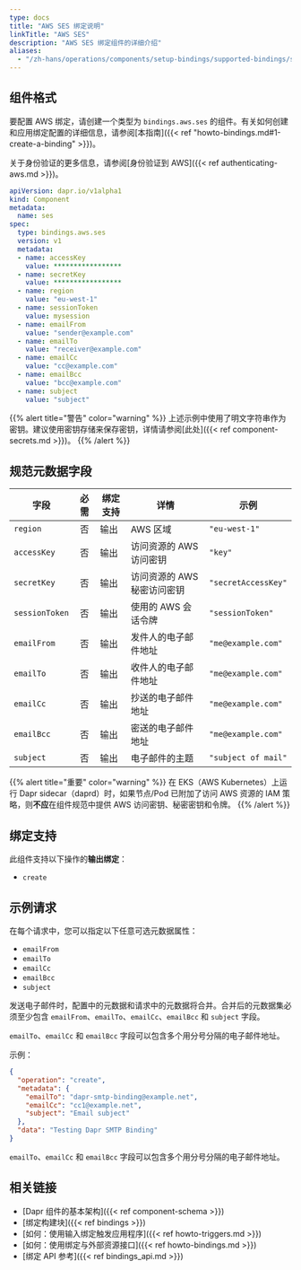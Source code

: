 ```yaml
---
type: docs
title: "AWS SES 绑定说明"
linkTitle: "AWS SES"
description: "AWS SES 绑定组件的详细介绍"
aliases:
  - "/zh-hans/operations/components/setup-bindings/supported-bindings/ses/"
---
```


## 组件格式

要配置 AWS 绑定，请创建一个类型为 `bindings.aws.ses` 的组件。有关如何创建和应用绑定配置的详细信息，请参阅[本指南]({{< ref "howto-bindings.md#1-create-a-binding" >}})。

关于身份验证的更多信息，请参阅[身份验证到 AWS]({{< ref authenticating-aws.md >}})。

```yaml
apiVersion: dapr.io/v1alpha1
kind: Component
metadata:
  name: ses
spec:
  type: bindings.aws.ses
  version: v1
  metadata:
  - name: accessKey
    value: *****************
  - name: secretKey
    value: *****************
  - name: region
    value: "eu-west-1"
  - name: sessionToken
    value: mysession
  - name: emailFrom
    value: "sender@example.com"
  - name: emailTo
    value: "receiver@example.com"
  - name: emailCc
    value: "cc@example.com"
  - name: emailBcc
    value: "bcc@example.com"
  - name: subject
    value: "subject"
```

{{% alert title="警告" color="warning" %}}
上述示例中使用了明文字符串作为密钥。建议使用密钥存储来保存密钥，详情请参阅[此处]({{< ref component-secrets.md >}})。
{{% /alert %}}

## 规范元数据字段

| 字段              | 必需 | 绑定支持 |  详情 | 示例 |
|--------------------|:--------:|------------|-----|---------|
| `region`             | 否        | 输出 |  AWS 区域 | `"eu-west-1"`       |
| `accessKey`          | 否        | 输出 | 访问资源的 AWS 访问密钥                              | `"key"`             |
| `secretKey`          | 否        | 输出 | 访问资源的 AWS 秘密访问密钥                       | `"secretAccessKey"` |
| `sessionToken`       | 否        | 输出 | 使用的 AWS 会话令牌                                            | `"sessionToken"`    |
| `emailFrom` | 否 | 输出 | 发件人的电子邮件地址 | `"me@example.com"` |
| `emailTo` | 否 | 输出 | 收件人的电子邮件地址 | `"me@example.com"` |
| `emailCc` | 否 | 输出 | 抄送的电子邮件地址 | `"me@example.com"` |
| `emailBcc` | 否 | 输出 | 密送的电子邮件地址 | `"me@example.com"` |
| `subject` | 否 | 输出 | 电子邮件的主题 | `"subject of mail"` |

{{% alert title="重要" color="warning" %}}
在 EKS（AWS Kubernetes）上运行 Dapr sidecar（daprd）时，如果节点/Pod 已附加了访问 AWS 资源的 IAM 策略，则**不应**在组件规范中提供 AWS 访问密钥、秘密密钥和令牌。
{{% /alert %}}

## 绑定支持

此组件支持以下操作的**输出绑定**：

- `create`

## 示例请求

在每个请求中，您可以指定以下任意可选元数据属性：

- `emailFrom`
- `emailTo`
- `emailCc`
- `emailBcc`
- `subject`

发送电子邮件时，配置中的元数据和请求中的元数据将合并。合并后的元数据集必须至少包含 `emailFrom`、`emailTo`、`emailCc`、`emailBcc` 和 `subject` 字段。

`emailTo`、`emailCc` 和 `emailBcc` 字段可以包含多个用分号分隔的电子邮件地址。

示例：
```json
{
  "operation": "create",
  "metadata": {
    "emailTo": "dapr-smtp-binding@example.net",
    "emailCc": "cc1@example.net",
    "subject": "Email subject"
  },
  "data": "Testing Dapr SMTP Binding"
}
```
`emailTo`、`emailCc` 和 `emailBcc` 字段可以包含多个用分号分隔的电子邮件地址。

## 相关链接

- [Dapr 组件的基本架构]({{< ref component-schema >}})
- [绑定构建块]({{< ref bindings >}})
- [如何：使用输入绑定触发应用程序]({{< ref howto-triggers.md >}})
- [如何：使用绑定与外部资源接口]({{< ref howto-bindings.md >}})
- [绑定 API 参考]({{< ref bindings_api.md >}})